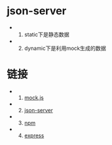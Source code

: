# json-server
- 1. static下是静态数据
- 2. dynamic下是利用mock生成的数据
# 链接
- 1. [mock.js](http://mockjs.com/examples.html#RegExp)
- 2. [json-server](https://www.npmjs.com/package/json-server)
- 3. [npm](https://docs.npmjs.com/)
- 4. [express](http://www.expressjs.com.cn/4x/api.html#req.query)

